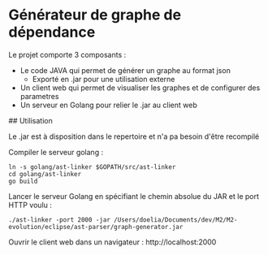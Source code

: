 # Générateur de graphe de dépendance

Le projet comporte 3 composants :
- Le code JAVA qui permet de générer un graphe au format json
    - Exporté en .jar pour une utilisation externe
- Un client web qui permet de visualiser les graphes et de configurer des parametres
- Un serveur en Golang pour relier le .jar au client web

## Utilisation

Le .jar est à disposition dans le repertoire et n'a pa besoin d'être recompilé  

Compiler le serveur golang :
```
ln -s golang/ast-linker $GOPATH/src/ast-linker
cd golang/ast-linker
go build
```

Lancer le serveur Golang en spécifiant le chemin absolue du JAR et le port HTTP voulu :
```
./ast-linker -port 2000 -jar /Users/doelia/Documents/dev/M2/M2-evolution/eclipse/ast-parser/graph-generator.jar
```

Ouvrir le client web dans un navigateur : http://localhost:2000
